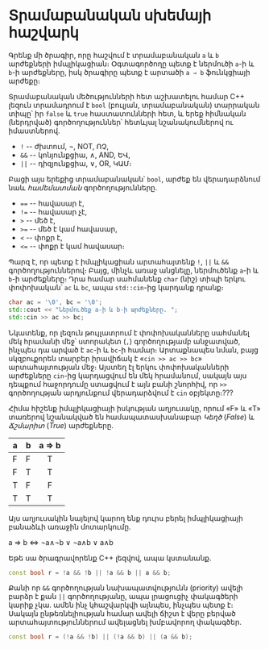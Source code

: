 # Տրամաբանական սխեմայի հաշվարկ

Գրենք մի ծրագիր, որը հաշվում է տրամաբանական `a` և `b` արժեքների իմպլիկացիան։ Օգտագործողը պետք է ներմուծի `a`-ի և `b`-ի արժեքները, իսկ ծրագիրը պետք է արտածի `a ⇒ b` ֆունկցիայի արժեքը։

Տրամաբանական մեծությունների հետ աշխատելու համար C++ լեզուն տրամադրում է `bool` (բուլյան, տրամաբանական) տարրական տիպը՝ իր `false` և `true` հաստատունների հետ, և երեք հիմնական (ներդրված) գործողություններ՝ հետևյալ նշանակումներով ու իմաստներով.

* `!` -- ժխտում, ¬, NOT, ՈՉ,
* `&&` -- կոնյունքցիա, ∧, AND, ԵՎ,
* `||` -- դիզյունքցիա, ∨, OR, ԿԱՄ։

Բացի այս երեքից տրամաբանական՝ `bool`, արժեք են վերադարձնում նաև _համեմատման_ գործողությունները.

* `==` -- հավասար է,
* `!=` -- հավասար չէ,
* `>` -- մեծ է,
* `>=` -- մեծ է կամ հավասար,
* `<` -- փոքր է,
* `<=` -- փոքր է կամ հավասար։

Պարզ է, որ պետք է իմպլիկացիան արտահայտենք `!`, `||` և `&&` գործողություններով։ Բայց, մինչև առաջ անցնելը, ներմուծենք `a`-ի և `b`-ի արժեքները։ Դրա համար սահմանենք `char` (նիշ) տիպի երկու փոփոխական՝ `ac` և `bc`, ապա `std::cin`-ից կարդանք դրանք։

```C++
char ac = '\0', bc = '\0';
std::cout << "Ներմուծեք a-ի և b-ի արժեքները. ";
std::cin >> ac >> bc;
```

Նկատենք, որ լեզուն թույլատրում է փոփոխականները սահմանել մեկ հրամանի մեջ՝ ստորակետ (`,`) գործողությամբ անջատված, ինչպես դա արված է `ac`-ի և `bc`-ի համար։ Արտաքնապես նման, բայց սկզբուքորեն տարբեր իրավիճակ է «`cin >> ac >> bc`» արտահայտության մեջ։ Այստեղ էլ երկու փոփոխականների արժեքները `cin`-ից կարդացվում են մեկ հրամանում, սակայն այս դեպքում հաջորդումը ստացվում է այն բանի շնորհիվ, որ `>>` գործողության արդյունքում վերադարձվում է `cin` օբյեկտը։???

Հիմա հիշենք իմպլիկացիայի իսկության աղյուսակը, որում «F» և «T» տառերով նշանակված են համապատասխանաբար _Կեղծ_ (_False_) և _Ճշմարիտ_ (_True_) արժեքները.

| a | b | a ⇒ b |
|---|---|:-----:|
| F | F |   T   |
| F | T |   T   |
| T | F |   F   |
| T | T |   T   |

Այս աղյուսակին նայելով կարող ենք դուրս բերել իմպլիկացիայի բանաձևի առաջին մոտարկումը.

a ⇒ b ⇔ ¬a∧¬b ∨ ¬a∧b ∨ a∧b

Եթե սա ծրագրավորենք C++ լեզվով, ապա կստանանք.

```C++
const bool r = !a && !b || !a && b || a && b;
```

Քանի որ `&&` գործողության նախապատվությունն (priority) ավելի բարձր է քան `||` գործողությանը, ապա լրացուցիչ փակագծերի կարիք չկա. ամեն ինչ կհաշվարկվի այնպես, ինչպես պետք է։ Սակայն ընթեռնելիության համար ավելի ճիշտ է վերը բերված արտահայտություններում ավելացնել խմբավորող փակագծեր.

```C++
const bool r = (!a && !b) || (!a && b) || (a && b);
```
